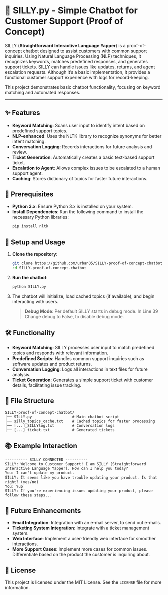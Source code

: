 # 🤖 SILLY.py - Simple Chatbot for Customer Support (Proof of Concept)

SILLY (**Straightforward Interactive Language Yapper**) is a proof-of-concept chatbot designed to assist customers with common support inquiries. Using Natural Language Processing (NLP) techniques, it recognizes keywords, matches predefined responses, and generates support tickets. SILLY can handle issues like updates, returns, and agent escalation requests. Although it’s a basic implementation, it provides a functional customer support experience with logs for record-keeping.

This project demonstrates basic chatbot functionality, focusing on keyword matching and automated responses.

---

## ✨ Features
- **Keyword Matching**: Scans user input to identify intent based on predefined support topics.
- **NLP-enhanced**: Uses the NLTK library to recognize synonyms for better intent matching.
- **Conversation Logging**: Records interactions for future analysis and review.
- **Ticket Generation**: Automatically creates a basic text-based support ticket.
- **Escalation to Agent**: Allows complex issues to be escalated to a human support agent.
- **Caching**: Stores dictionary of topics for faster future interactions.

## 🔧 Prerequisites
- **Python 3.x**: Ensure Python 3.x is installed on your system.
- **Install Dependencies**: Run the following command to install the necessary Python libraries:
  ```sh
  pip install nltk
  ```

## 🚀 Setup and Usage

1. **Clone the repository**:
   ```sh
   git clone https://github.com/urban05/SILLY-proof-of-concept-chatbot/
   cd SILLY-proof-of-concept-chatbot
   ```

2. **Run the chatbot**:
   ```sh
   python SILLY.py
   ```

3. The chatbot will initialize, load cached topics (if available), and begin interacting with users.

   > **Debug Mode**: Per default SILLY starts in debug mode. In Line 39 Change debug to False, to disable debug mode.

## 🛠️ Functionality
- **Keyword Matching**: SILLY processes user input to match predefined topics and responds with relevant information.
- **Predefined Scripts**: Handles common support inquiries such as software updates and product returns.
- **Conversation Logging**: Logs all interactions in text files for future analysis.
- **Ticket Generation**: Generates a simple support ticket with customer details, facilitating issue tracking.

## 📂 File Structure
```
SILLY-proof-of-concept-chatbot/
│── SILLY.py                  # Main chatbot script
│── silly_topics_cache.txt    # Cached topics for faster processing
│── [...]_SILLYlog.txt        # Conversation logs
│── [...]_ticket.txt          # Generated tickets
```

## 📚 Example Interaction
```
---------- SILLY CONNECTED ----------
SILLY: Welcome to Customer Support! I am SILLY (Straightforward Interactive Language Yapper). How can I help you today?
You: I can't update my product.
SILLY: It seems like you have trouble updating your product. Is that right? (yes/no)
You: Yup
SILLY: If you're experiencing issues updating your product, please follow these steps...
```

## 🔮 Future Enhancements
- **Email Integration**: Integration with an e-mail server, to send out e-mails.
- **Ticketing System Integration**: Integrate with a ticket management system.
- **Web Interface**: Implement a user-friendly web interface for smoother interactions.
- **More Support Cases**: Implement more cases for common issues. Differentiate based on the product the customer is inquiring about.

## 📄 License
This project is licensed under the MIT License. See the `LICENSE` file for more information.
